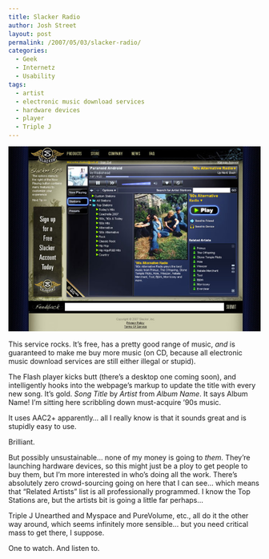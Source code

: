 ```yaml
---
title: Slacker Radio
author: Josh Street
layout: post
permalink: /2007/05/03/slacker-radio/
categories:
  - Geek
  - Internetz
  - Usability
tags:
  - artist
  - electronic music download services
  - hardware devices
  - player
  - Triple J
---
```

<p><a href="http://www.slacker.com/"><img src="/blog/wp-content/2007/05/slacker.jpg" title="Slacker Radio Beta screenshot" alt="Slacker Radio Beta screenshot" /></a></p>
<p>This service rocks. It&#8217;s free, has a pretty good range of music, <em>and</em> is guaranteed to make me buy more music (on CD, because all electronic music download services are still either illegal or stupid).</p>
<p>The Flash player kicks butt (there&#8217;s a desktop one coming soon), and intelligently hooks into the webpage&#8217;s markup to update the title with every new song. It&#8217;s gold. <em>Song Title</em> by <em>Artist</em> from <em>Album Name</em>. It says Album Name! I&#8217;m sitting here scribbling down must-acquire &#8217;90s music.</p>
<p>It uses AAC2+ apparently&#8230; all I really know is that it sounds great and is stupidly easy to use.</p>
<p>Brilliant.</p>
<p>But possibly unsustainable&#8230; none of my money is going to <em>them.</em> They&#8217;re launching hardware devices, so this might just be a ploy to get people to buy them, but I&#8217;m more interested in who&#8217;s doing all the work. There&#8217;s absolutely zero crowd-sourcing going on here that I can see&#8230; which means that &#8220;Related Artists&#8221; list is all professionally programmed. I know the Top Stations are, but the artists bit is going a little far perhaps&#8230;</p>
<p>Triple J Unearthed and Myspace and PureVolume, etc., all do it the other way around, which seems infinitely more sensible&#8230; but you need critical mass to get there, I suppose.</p>
<p>One to watch. And listen to.</p>

